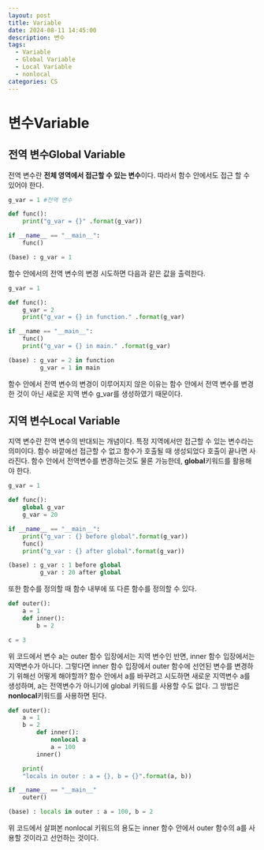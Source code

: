 ```yaml
---
layout: post
title: Variable
date: 2024-08-11 14:45:00
description: 변수
tags: 
  - Variable 
  - Global Variable 
  - Local Variable 
  - nonlocal
categories: CS
---
```


# 변수Variable
## 전역 변수Global Variable
 전역 변수란 **전체 영역에서 접근할 수 있는 변수**이다. 따라서 함수 안에서도 접근 할 수 있어야 한다.
```python
g_var = 1 #전역 변수

def func():
	print("g_var = {}" .format(g_var))

if __name__ == "__main__":
	func()

(base) : g_var = 1
```
 함수 안에서의 전역 변수의 변경 시도하면 다음과 같은 값을 출력한다.
```python
g_var = 1

def func():
	g_var = 2
	print("g_var = {} in function." .format(g_var)

if __name == "__main__":
	func()
	print("g_var = {} in main." .format(g_var)

(base) : g_var = 2 in function
		 g_var = 1 in main
```
 함수 안에서 전역 변수의 변경이 이루어지지 않은 이유는 함수 안에서 전역 변수를 변경한 것이 아닌 새로운 지역 변수 g\_var를 생성하였기 때문이다.
## 지역 변수Local Variable
 지역 변수란 전역 변수의 반대되는 개념이다. 특정 지역에서만 접근할 수 있는 변수라는 의미이다. 함수 바깥에선 접근할 수 없고 함수가 호출될 때 생성되었다 호출이 끝나면 사라진다. 함수 안에서 전역변수를 변경하는것도 물론 가능한데, **global**키워드를 활용해야 한다.
```python
g_var = 1

def func():
	global g_var
	g_var = 20

if __name__ == "__main__":
	print("g_var : {} before global".format(g_var))
	func()
	print("g_var : {} after global".format(g_var))

(base) : g_var : 1 before global
		 g_var : 20 after global
```
 또한 함수를 정의할 때 함수 내부에 또 다른 함수를 정의할 수 있다.
```python
def outer():
	a = 1
	def inner():
		b = 2

c = 3
```
 위 코드에서 변수 a는 outer 함수 입장에서는 지역 변수인 반면, inner 함수 입장에서는 지역변수가 아니다. 그렇다면 inner 함수 입장에서 outer 함수에 선언된 변수를 변경하기 위해선 어떻게 해야할까? 함수 안에서 a를 바꾸려고 시도하면 새로운 지역변수 a를 생성하며, a는 전역변수가 아니기에 global 키워드를 사용할 수도 없다.
 그 방법은 **nonlocal**키워드를 사용하면 된다.
```python
def outer():
	a = 1
	b = 2
		def inner():
			nonlocal a
			a = 100
		inner()

	print(
	"locals in outer : a = {}, b = {}".format(a, b))

if __name__ == "__main__"
	outer()

(base) : locals in outer : a = 100, b = 2
```
 위 코드에서 살펴본 nonlocal 키워드의 용도는 inner 함수 안에서 outer 함수의 a를 사용할 것이라고 선언하는 것이다.
